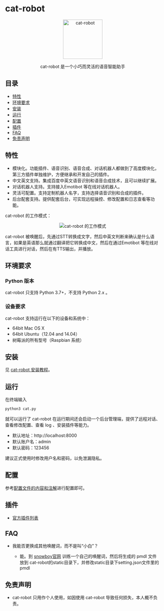 # cat-robot

<p align="center">
  <a href="https://doc.sfy18178.com.cn" target="_blank">
    <img width="128" src="https://www.sfy18178.com.cn/wp-content/uploads/2020/08/21582690901_.pic_.jpg" alt="cat-robot">
  </a>
</p>

<p align="center">
  cat-robot 是一个小巧而灵活的语音智能助手
</p>

## 目录

* [特性](#特性)
* [环境要求](#环境要求)
* [安装](#安装)
* [运行](#运行)
* [配置](#配置)
* [插件](#插件)
* [FAQ](#faq)
* [免责声明](#免责声明)

## 特性
* 模块化。功能插件、语音识别、语音合成、对话机器人都做到了高度模块化，第三方插件单独维护，方便继承和开发自己的插件。
* 中文英文支持。集成百度中英文语音识别和语音合成技术，且可以继续扩展。
* 对话机器人支持。支持接入Emotibot 等在线对话机器人。
* 灵活可配置。支持定制机器人名字，支持选择语音识别和合成的插件。
* 后台配套支持。提供配套后台，可实现远程操控、修改配置和日志查看等功能。

cat-robot 的工作模式：
<p align="center">
  <img src="https://download.sfy18178.com.cn/cat-robot/img/workflow.png" alt=" cat-robot 的工作模式">
</p>
cat-robot 被唤醒后，先通过STT转换成文字，然后中英文判断来确认是什么语言，如果是英语那么就通过翻译把它转换成中文，然后在通过Emotibot 等在线对话工具进行对话，然后在有TTS输出，并播放。



## 环境要求 ##

### Python 版本 ###

cat-robot 只支持 Python 3.7+，不支持 Python 2.x 。

### 设备要求 ###

cat-robot 支持运行在以下的设备和系统中：

* 64bit Mac OS X
* 64bit Ubuntu（12.04 and 14.04）
* 树莓派的所有型号（Raspbian 系统）

## 安装 ##

见 [cat-robot 安装教程](https://doc.sfy18178.com.cn/#/cat-robot?id=安装)。


## 运行 ##
在终端输入
```bash
python3 cat.py
```
就可以运行了
cat-robot 在运行期间还会启动一个后台管理端，提供了远程对话、查看修改配置、查看 log 、安装插件等能力。

- 默认地址：http://localhost:8000
- 默认账户名：admin
- 默认密码：123456

建议正式使用时修改用户名和密码，以免泄漏隐私。

## 配置 ##

参考[配置文件的内容和注解](https://doc.sfy18178.com.cn/#/cat-robot?id=配置文件)进行配置即可。

## 插件 ##

* [官方插件列表](https://doc.sfy18178.com.cn/#/cat-robot)

## FAQ

- 我能否更换成其他唤醒词，而不是叫“小白”？

  - 能。到 [snowboy官网](http://snowboy.kitt.ai/) 训练一个自己的唤醒词，然后将生成的 pmdl 文件放到 cat-robot的static目录下，并修改static目录下setting.json文件里的pmdl

## 免责声明

* cat-robot 只用作个人使用，如因使用 cat-robot 导致任何损失，本人概不负责。
